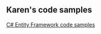 ## Karen's code samples

[C# Entity Framework code samples](https://github.com/karenpayneoregon/karenpayneoregon.github.io/blob/master/SharpEntityFramework.md)


